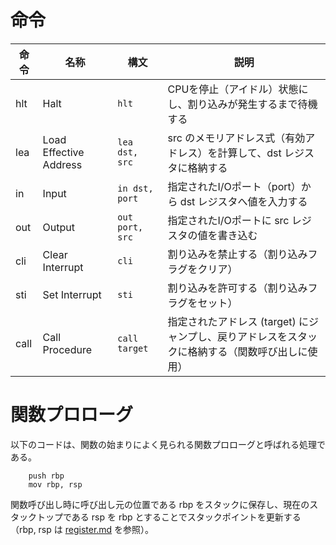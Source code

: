 # 命令

| 命令 | 名称 | 構文 | 説明 |
|------|------|------|------|
| hlt | Halt                  | `hlt`          | CPUを停止（アイドル）状態にし、割り込みが発生するまで待機する |
| lea | Load Effective Address | `lea dst, src` | src のメモリアドレス式（有効アドレス）を計算して、dst レジスタに格納する |
| in  | Input                 | `in dst, port` | 指定されたI/Oポート（port）から dst レジスタへ値を入力する |
| out | Output                | `out port, src`| 指定されたI/Oポートに src レジスタの値を書き込む |
| cli | Clear Interrupt       | `cli`          | 割り込みを禁止する（割り込みフラグをクリア）|
| sti | Set Interrupt         | `sti`          | 割り込みを許可する（割り込みフラグをセット）|
| call| Call Procedure        | `call target`  | 指定されたアドレス (target) にジャンプし、戻りアドレスをスタックに格納する（関数呼び出しに使用）|

# 関数プロローグ

以下のコードは、関数の始まりによく見られる関数プロローグと呼ばれる処理である。

```assembly
    push rbp
    mov rbp, rsp
```

関数呼び出し時に呼び出し元の位置である rbp をスタックに保存し、現在のスタックトップである rsp を rbp とすることでスタックポイントを更新する（rbp, rsp は [register.md](./register.md) を参照）。
